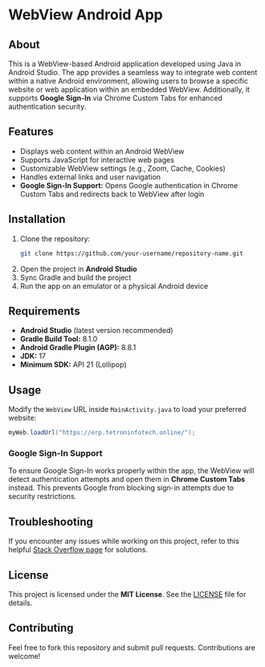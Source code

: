 # WebView Android App

## About  
This is a WebView-based Android application developed using Java in Android Studio. The app provides a seamless way to integrate web content within a native Android environment, allowing users to browse a specific website or web application within an embedded WebView. Additionally, it supports **Google Sign-In** via Chrome Custom Tabs for enhanced authentication security.

## Features  
- Displays web content within an Android WebView  
- Supports JavaScript for interactive web pages  
- Customizable WebView settings (e.g., Zoom, Cache, Cookies)  
- Handles external links and user navigation  
- **Google Sign-In Support:** Opens Google authentication in Chrome Custom Tabs and redirects back to WebView after login

## Installation  

1. Clone the repository:  
   ```sh
   git clone https://github.com/your-username/repository-name.git
   ```
2. Open the project in **Android Studio**  
3. Sync Gradle and build the project  
4. Run the app on an emulator or a physical Android device  

## Requirements  
- **Android Studio** (latest version recommended)  
- **Gradle Build Tool:** 8.1.0  
- **Android Gradle Plugin (AGP):** 8.8.1  
- **JDK:** 17  
- **Minimum SDK:** API 21 (Lollipop)  

## Usage  
Modify the `WebView` URL inside `MainActivity.java` to load your preferred website:  
```java
myWeb.loadUrl("https://erp.tetroninfotech.online/");
```

### Google Sign-In Support
To ensure Google Sign-In works properly within the app, the WebView will detect authentication attempts and open them in **Chrome Custom Tabs** instead. This prevents Google from blocking sign-in attempts due to security restrictions.

## Troubleshooting  
If you encounter any issues while working on this project, refer to this helpful [Stack Overflow page](https://stackoverflow.com/questions/77587376/cannot-invoke-string-length-because-parameter1-is-null) for solutions.

## License  
This project is licensed under the **MIT License**. See the [LICENSE](LICENSE) file for details.

## Contributing  
Feel free to fork this repository and submit pull requests. Contributions are welcome!

